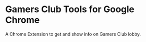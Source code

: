 # Gamers Club Tools for Google Chrome

A Chrome Extension to get and show info on Gamers Club lobby.
